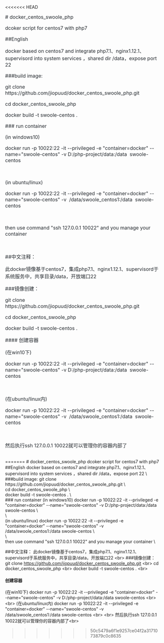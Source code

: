 <<<<<<< HEAD
<p style="box-sizing: border-box; margin-top: 0px; margin-bottom: 16px;"><font color="#24292e" face="-apple-system, BlinkMacSystemFont, Segoe UI, Helvetica, Arial, sans-serif, Apple Color Emoji, Segoe UI Emoji, Segoe UI Symbol"><span style="font-size: 16px;"># docker_centos_swoole_php</span></font></p><p style="box-sizing: border-box; margin-top: 0px; margin-bottom: 16px;"><font color="#24292e" face="-apple-system, BlinkMacSystemFont, Segoe UI, Helvetica, Arial, sans-serif, Apple Color Emoji, Segoe UI Emoji, Segoe UI Symbol"><span style="font-size: 16px;">dcoker script for centos7 with php7</span></font></p><p style="box-sizing: border-box; margin-top: 0px; margin-bottom: 16px;"><font color="#24292e" face="-apple-system, BlinkMacSystemFont, Segoe UI, Helvetica, Arial, sans-serif, Apple Color Emoji, Segoe UI Emoji, Segoe UI Symbol"><span style="font-size: 16px;">##English</span></font></p><p style="box-sizing: border-box; margin-top: 0px; margin-bottom: 16px;"><font color="#24292e" face="-apple-system, BlinkMacSystemFont, Segoe UI, Helvetica, Arial, sans-serif, Apple Color Emoji, Segoe UI Emoji, Segoe UI Symbol"><span style="font-size: 16px;">docker based on centos7 and integrate php7.1、nginx1.12.1、supervisord into system services ，shared dir /data，expose port 22&nbsp;</span></font></p><p style="box-sizing: border-box; margin-top: 0px; margin-bottom: 16px;"><font color="#24292e" face="-apple-system, BlinkMacSystemFont, Segoe UI, Helvetica, Arial, sans-serif, Apple Color Emoji, Segoe UI Emoji, Segoe UI Symbol"><span style="font-size: 16px;">###build image:</span></font></p><p style="box-sizing: border-box; margin-top: 0px; margin-bottom: 16px;"><font color="#24292e" face="-apple-system, BlinkMacSystemFont, Segoe UI, Helvetica, Arial, sans-serif, Apple Color Emoji, Segoe UI Emoji, Segoe UI Symbol"><span style="font-size: 16px;">git clone https://github.com/jiopuud/docker_centos_swoole_php.git&nbsp;</span></font></p><p style="box-sizing: border-box; margin-top: 0px; margin-bottom: 16px;"><font color="#24292e" face="-apple-system, BlinkMacSystemFont, Segoe UI, Helvetica, Arial, sans-serif, Apple Color Emoji, Segoe UI Emoji, Segoe UI Symbol"><span style="font-size: 16px;">cd docker_centos_swoole_php&nbsp;</span></font></p><p style="box-sizing: border-box; margin-top: 0px; margin-bottom: 16px;"><font color="#24292e" face="-apple-system, BlinkMacSystemFont, Segoe UI, Helvetica, Arial, sans-serif, Apple Color Emoji, Segoe UI Emoji, Segoe UI Symbol"><span style="font-size: 16px;">docker build -t swoole-centos .&nbsp;</span></font></p><p style="box-sizing: border-box; margin-top: 0px; margin-bottom: 16px;"><font color="#24292e" face="-apple-system, BlinkMacSystemFont, Segoe UI, Helvetica, Arial, sans-serif, Apple Color Emoji, Segoe UI Emoji, Segoe UI Symbol"><span style="font-size: 16px;">### run container</span></font></p><p style="box-sizing: border-box; margin-top: 0px; margin-bottom: 16px;"><font color="#24292e" face="-apple-system, BlinkMacSystemFont, Segoe UI, Helvetica, Arial, sans-serif, Apple Color Emoji, Segoe UI Emoji, Segoe UI Symbol"><span style="font-size: 16px;">(in windows10)</span></font></p><p style="box-sizing: border-box; margin-top: 0px; margin-bottom: 16px;"><font color="#24292e" face="-apple-system, BlinkMacSystemFont, Segoe UI, Helvetica, Arial, sans-serif, Apple Color Emoji, Segoe UI Emoji, Segoe UI Symbol"><span style="font-size: 16px;">docker run -p 10022:22 -it --privileged -e "container=docker" --name="swoole-centos" -v D:/php-project/data:/data &nbsp;swoole-centos&nbsp;</span></font></p><p style="box-sizing: border-box; margin-top: 0px; margin-bottom: 16px;"><font color="#24292e" face="-apple-system, BlinkMacSystemFont, Segoe UI, Helvetica, Arial, sans-serif, Apple Color Emoji, Segoe UI Emoji, Segoe UI Symbol"><span style="font-size: 16px;"><br></span></font></p><p style="box-sizing: border-box; margin-top: 0px; margin-bottom: 16px;"><font color="#24292e" face="-apple-system, BlinkMacSystemFont, Segoe UI, Helvetica, Arial, sans-serif, Apple Color Emoji, Segoe UI Emoji, Segoe UI Symbol"><span style="font-size: 16px;">(in ubuntu/linux)</span></font></p><p style="box-sizing: border-box; margin-top: 0px; margin-bottom: 16px;"><font color="#24292e" face="-apple-system, BlinkMacSystemFont, Segoe UI, Helvetica, Arial, sans-serif, Apple Color Emoji, Segoe UI Emoji, Segoe UI Symbol"><span style="font-size: 16px;">docker run -p 10022:22 -it --privileged -e "container=docker" --name="swoole-centos" -v &nbsp;/data/swoole_centos1:/data &nbsp;swoole-centos&nbsp;</span></font></p><p style="box-sizing: border-box; margin-top: 0px; margin-bottom: 16px;"><font color="#24292e" face="-apple-system, BlinkMacSystemFont, Segoe UI, Helvetica, Arial, sans-serif, Apple Color Emoji, Segoe UI Emoji, Segoe UI Symbol"><span style="font-size: 16px;"><br></span></font></p><p style="box-sizing: border-box; margin-top: 0px; margin-bottom: 16px;"><font color="#24292e" face="-apple-system, BlinkMacSystemFont, Segoe UI, Helvetica, Arial, sans-serif, Apple Color Emoji, Segoe UI Emoji, Segoe UI Symbol"><span style="font-size: 16px;">then use command "ssh 127.0.0.1 10022" and you manage your container&nbsp;</span></font></p><p style="box-sizing: border-box; margin-top: 0px; margin-bottom: 16px;"><font color="#24292e" face="-apple-system, BlinkMacSystemFont, Segoe UI, Helvetica, Arial, sans-serif, Apple Color Emoji, Segoe UI Emoji, Segoe UI Symbol"><span style="font-size: 16px;">&nbsp;</span></font></p><p style="box-sizing: border-box; margin-top: 0px; margin-bottom: 16px;"><font color="#24292e" face="-apple-system, BlinkMacSystemFont, Segoe UI, Helvetica, Arial, sans-serif, Apple Color Emoji, Segoe UI Emoji, Segoe UI Symbol"><span style="font-size: 16px;">##中文注释：</span></font></p><p style="box-sizing: border-box; margin-top: 0px; margin-bottom: 16px;"><font color="#24292e" face="-apple-system, BlinkMacSystemFont, Segoe UI, Helvetica, Arial, sans-serif, Apple Color Emoji, Segoe UI Emoji, Segoe UI Symbol"><span style="font-size: 16px;">此docker镜像基于centos7，集成php7.1、nginx1.12.1、supervisord于系统服务中，共享目录/data，开放端口22&nbsp;</span></font></p><p style="box-sizing: border-box; margin-top: 0px; margin-bottom: 16px;"><font color="#24292e" face="-apple-system, BlinkMacSystemFont, Segoe UI, Helvetica, Arial, sans-serif, Apple Color Emoji, Segoe UI Emoji, Segoe UI Symbol"><span style="font-size: 16px;">###镜像创建：</span></font></p><p style="box-sizing: border-box; margin-top: 0px; margin-bottom: 16px;"><font color="#24292e" face="-apple-system, BlinkMacSystemFont, Segoe UI, Helvetica, Arial, sans-serif, Apple Color Emoji, Segoe UI Emoji, Segoe UI Symbol"><span style="font-size: 16px;">git clone https://github.com/jiopuud/docker_centos_swoole_php.git&nbsp;</span></font></p><p style="box-sizing: border-box; margin-top: 0px; margin-bottom: 16px;"><font color="#24292e" face="-apple-system, BlinkMacSystemFont, Segoe UI, Helvetica, Arial, sans-serif, Apple Color Emoji, Segoe UI Emoji, Segoe UI Symbol"><span style="font-size: 16px;">cd docker_centos_swoole_php&nbsp;</span></font></p><p style="box-sizing: border-box; margin-top: 0px; margin-bottom: 16px;"><font color="#24292e" face="-apple-system, BlinkMacSystemFont, Segoe UI, Helvetica, Arial, sans-serif, Apple Color Emoji, Segoe UI Emoji, Segoe UI Symbol"><span style="font-size: 16px;">docker build -t swoole-centos .&nbsp;</span></font></p><p style="box-sizing: border-box; margin-top: 0px; margin-bottom: 16px;"><font color="#24292e" face="-apple-system, BlinkMacSystemFont, Segoe UI, Helvetica, Arial, sans-serif, Apple Color Emoji, Segoe UI Emoji, Segoe UI Symbol"><span style="font-size: 16px;">#### 创建容器</span></font></p><p style="box-sizing: border-box; margin-top: 0px; margin-bottom: 16px;"><font color="#24292e" face="-apple-system, BlinkMacSystemFont, Segoe UI, Helvetica, Arial, sans-serif, Apple Color Emoji, Segoe UI Emoji, Segoe UI Symbol"><span style="font-size: 16px;">(在win10下)</span></font></p><p style="box-sizing: border-box; margin-top: 0px; margin-bottom: 16px;"><font color="#24292e" face="-apple-system, BlinkMacSystemFont, Segoe UI, Helvetica, Arial, sans-serif, Apple Color Emoji, Segoe UI Emoji, Segoe UI Symbol"><span style="font-size: 16px;">docker run -p 10022:22 -it --privileged -e "container=docker" --name="swoole-centos" -v D:/php-project/data:/data &nbsp;swoole-centos&nbsp;</span></font></p><p style="box-sizing: border-box; margin-top: 0px; margin-bottom: 16px;"><font color="#24292e" face="-apple-system, BlinkMacSystemFont, Segoe UI, Helvetica, Arial, sans-serif, Apple Color Emoji, Segoe UI Emoji, Segoe UI Symbol"><span style="font-size: 16px;"><br></span></font></p><p style="box-sizing: border-box; margin-top: 0px; margin-bottom: 16px;"><font color="#24292e" face="-apple-system, BlinkMacSystemFont, Segoe UI, Helvetica, Arial, sans-serif, Apple Color Emoji, Segoe UI Emoji, Segoe UI Symbol"><span style="font-size: 16px;">(在ubuntu/linux内)</span></font></p><p style="box-sizing: border-box; margin-top: 0px; margin-bottom: 16px;"><font color="#24292e" face="-apple-system, BlinkMacSystemFont, Segoe UI, Helvetica, Arial, sans-serif, Apple Color Emoji, Segoe UI Emoji, Segoe UI Symbol"><span style="font-size: 16px;">docker run -p 10022:22 -it --privileged -e "container=docker" --name="swoole-centos" -v &nbsp;/data/swoole_centos1:/data &nbsp;swoole-centos&nbsp;</span></font></p><p style="box-sizing: border-box; margin-top: 0px; margin-bottom: 16px;"><font color="#24292e" face="-apple-system, BlinkMacSystemFont, Segoe UI, Helvetica, Arial, sans-serif, Apple Color Emoji, Segoe UI Emoji, Segoe UI Symbol"><span style="font-size: 16px;"><br></span></font></p><p style="box-sizing: border-box; margin-top: 0px; margin-bottom: 16px;"><font color="#24292e" face="-apple-system, BlinkMacSystemFont, Segoe UI, Helvetica, Arial, sans-serif, Apple Color Emoji, Segoe UI Emoji, Segoe UI Symbol"><span style="font-size: 16px;">然后执行ssh 127.0.0.1 10022就可以管理你的容器内部了</span></font></p><div><br></div><p style="box-sizing: border-box; margin-top: 0px; color: rgb(36, 41, 46); font-family: -apple-system, BlinkMacSystemFont, &quot;Segoe UI&quot;, Helvetica, Arial, sans-serif, &quot;Apple Color Emoji&quot;, &quot;Segoe UI Emoji&quot;, &quot;Segoe UI Symbol&quot;; font-size: 16px; margin-bottom: 0px !important;"></p>
=======
# docker_centos_swoole_php
dcoker script for centos7 with php7
##English
docker based on centos7 and integrate php7.1、nginx1.12.1、supervisord into system services ，shared dir /data，expose port 22 \<br>
###build image:
git clone https://github.com/jiopuud/docker_centos_swoole_php.git \<br>
cd docker_centos_swoole_php \<br>
docker build -t swoole-centos . \<br>
### run container
(in windows10)
docker run -p 10022:22 -it --privileged -e "container=docker" --name="swoole-centos" -v D:/php-project/data:/data  swoole-centos \<br>
\<br>
(in ubuntu/linux)
docker run -p 10022:22 -it --privileged -e "container=docker" --name="swoole-centos" -v  /data/swoole_centos1:/data  swoole-centos \<br>
\<br>
then use command "ssh 127.0.0.1 10022" and you manage your container \<br>
 
##中文注释：
此docker镜像基于centos7，集成php7.1、nginx1.12.1、supervisord于系统服务中，共享目录/data，开放端口22 \<br>
###镜像创建：
git clone https://github.com/jiopuud/docker_centos_swoole_php.git \<br>
cd docker_centos_swoole_php \<br>
docker build -t swoole-centos . \<br>
#### 创建容器
(在win10下)
docker run -p 10022:22 -it --privileged -e "container=docker" --name="swoole-centos" -v D:/php-project/data:/data  swoole-centos \<br>
\<br>
(在ubuntu/linux内)
docker run -p 10022:22 -it --privileged -e "container=docker" --name="swoole-centos" -v  /data/swoole_centos1:/data  swoole-centos \<br>
\<br>
然后执行ssh 127.0.0.1 10022就可以管理你的容器内部了\<br>
>>>>>>> 50c5479a6f1e9257ce04f2a3171073879c0c8635
